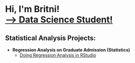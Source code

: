 <h1>Hi, I'm Britni! <br/><a href="https://www.linkedin.com/in/britnibarcelo"> --> Data Science Student!</a>

<h2>Statistical Analysis Projects:</h2>

- <b>Regression Analysis on Graduate Admission (Statistics)</b>
  - [Doing Regression Analysis in RStudio]()
